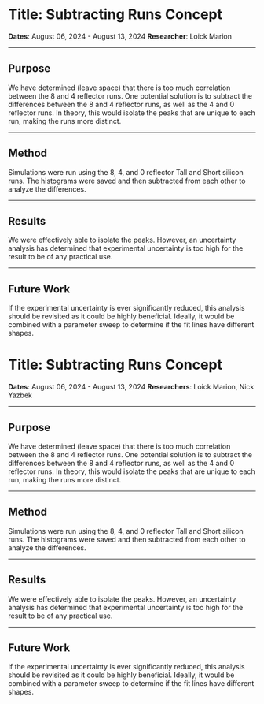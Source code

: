 # Title: Subtracting Runs Concept  

**Dates**: August 06, 2024 - August 13, 2024
**Researcher**: Loick Marion

---

## Purpose  
We have determined (leave space) that there is too much correlation between the 8 and 4 reflector runs. One potential solution is to subtract the differences between the 8 and 4 reflector runs, as well as the 4 and 0 reflector runs. In theory, this would isolate the peaks that are unique to each run, making the runs more distinct.

---

## Method  
Simulations were run using the 8, 4, and 0 reflector Tall and Short silicon runs. The histograms were saved and then subtracted from each other to analyze the differences.

---

## Results  
We were effectively able to isolate the peaks. However, an uncertainty analysis has determined that experimental uncertainty is too high for the result to be of any practical use.

---

## Future Work  
If the experimental uncertainty is ever significantly reduced, this analysis should be revisited as it could be highly beneficial. Ideally, it would be combined with a parameter sweep to determine if the fit lines have different shapes.
# Title: Subtracting Runs Concept  

**Dates**: August 06, 2024 - August 13, 2024
**Researchers**: Loick Marion, Nick Yazbek

---

## Purpose  
We have determined (leave space) that there is too much correlation between the 8 and 4 reflector runs. One potential solution is to subtract the differences between the 8 and 4 reflector runs, as well as the 4 and 0 reflector runs. In theory, this would isolate the peaks that are unique to each run, making the runs more distinct.

---

## Method  
Simulations were run using the 8, 4, and 0 reflector Tall and Short silicon runs. The histograms were saved and then subtracted from each other to analyze the differences.

---

## Results  
We were effectively able to isolate the peaks. However, an uncertainty analysis has determined that experimental uncertainty is too high for the result to be of any practical use.

---

## Future Work  
If the experimental uncertainty is ever significantly reduced, this analysis should be revisited as it could be highly beneficial. Ideally, it would be combined with a parameter sweep to determine if the fit lines have different shapes.
